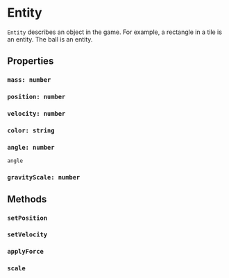 # Entity

`Entity` describes an object in the game. For example, a rectangle in a tile is
an entity. The ball is an entity.

## Properties

### `mass: number`

### `position: number`

### `velocity: number`

### `color: string`

### `angle: number`

`angle`

### `gravityScale: number`

## Methods

### `setPosition`

### `setVelocity`

### `applyForce`

### `scale`
